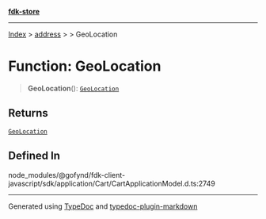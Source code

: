 [**fdk-store**](../../../README.md)
***

[Index](../../../API.md) > [address](../../README.md) > [<internal>](../README.md) > GeoLocation

# Function: GeoLocation

> **GeoLocation**(): [`GeoLocation`](../type-aliases/type-alias.GeoLocation.md)

## Returns

[`GeoLocation`](../type-aliases/type-alias.GeoLocation.md)

## Defined In

node\_modules/@gofynd/fdk-client-javascript/sdk/application/Cart/CartApplicationModel.d.ts:2749

***
Generated using [TypeDoc](https://typedoc.org/) and [typedoc-plugin-markdown](https://www.npmjs.com/package/typedoc-plugin-markdown)
